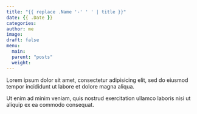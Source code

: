 ```yaml
---
title: "{{ replace .Name '-' ' ' | title }}"
date: {{ .Date }}
categories:
author: me
image:
draft: false
menu:
  main:
  parent: "posts"
  weight: 
---
```


Lorem ipsum dolor sit amet, consectetur adipisicing elit, sed do eiusmod
tempor incididunt ut labore et dolore magna aliqua.

<!--more-->

Ut enim ad minim veniam, quis nostrud exercitation ullamco laboris nisi ut
aliquip ex ea commodo consequat.